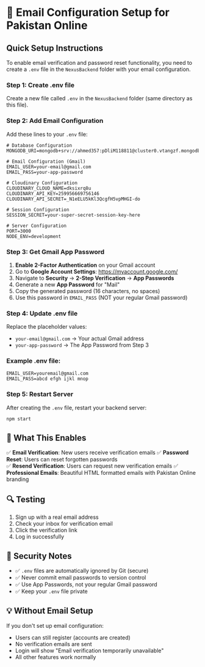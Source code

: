 # 📧 Email Configuration Setup for Pakistan Online

## Quick Setup Instructions

To enable email verification and password reset functionality, you need to create a `.env` file in the `NexusBackend` folder with your email configuration.

### Step 1: Create .env file
Create a new file called `.env` in the `NexusBackend` folder (same directory as this file).

### Step 2: Add Email Configuration
Add these lines to your `.env` file:

```env
# Database Configuration
MONGODB_URI=mongodb+srv://ahmed357:pDliM118811@cluster0.vtangzf.mongodb.net/

# Email Configuration (Gmail)
EMAIL_USER=your-email@gmail.com
EMAIL_PASS=your-app-password

# Cloudinary Configuration
CLOUDINARY_CLOUD_NAME=dksixrq8u
CLOUDINARY_API_KEY=259956669756146
CLOUDINARY_API_SECRET=_N1eELU5kKl3QcgfH5vpMHGI-do

# Session Configuration
SESSION_SECRET=your-super-secret-session-key-here

# Server Configuration
PORT=3000
NODE_ENV=development
```

### Step 3: Get Gmail App Password

1. **Enable 2-Factor Authentication** on your Gmail account
2. Go to **Google Account Settings**: https://myaccount.google.com/
3. Navigate to **Security** → **2-Step Verification** → **App Passwords**
4. Generate a new **App Password** for "Mail"
5. Copy the generated password (16 characters, no spaces)
6. Use this password in `EMAIL_PASS` (NOT your regular Gmail password)

### Step 4: Update .env file
Replace the placeholder values:
- `your-email@gmail.com` → Your actual Gmail address
- `your-app-password` → The App Password from Step 3

### Example .env file:
```env
EMAIL_USER=youremail@gmail.com
EMAIL_PASS=abcd efgh ijkl mnop
```

### Step 5: Restart Server
After creating the `.env` file, restart your backend server:
```bash
npm start
```

## 🎉 What This Enables

✅ **Email Verification**: New users receive verification emails
✅ **Password Reset**: Users can reset forgotten passwords  
✅ **Resend Verification**: Users can request new verification emails
✅ **Professional Emails**: Beautiful HTML formatted emails with Pakistan Online branding

## 🔍 Testing

1. Sign up with a real email address
2. Check your inbox for verification email
3. Click the verification link
4. Log in successfully

## 🚨 Security Notes

- ✅ `.env` files are automatically ignored by Git (secure)
- ✅ Never commit email passwords to version control
- ✅ Use App Passwords, not your regular Gmail password
- ✅ Keep your `.env` file private

## 💡 Without Email Setup

If you don't set up email configuration:
- Users can still register (accounts are created)
- No verification emails are sent
- Login will show "Email verification temporarily unavailable"
- All other features work normally
